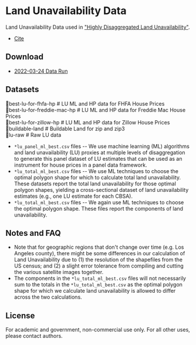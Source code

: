 Land Unavailability Data
===========

Land Unavailability Data used in ["Highly Disaggregated Land Unavailability"](https://papers.ssrn.com/sol3/papers.cfm?abstract_id=3478900). 
* [Cite](https://scholar.google.com/scholar?hl=en&as_sdt=0%2C5&q=%22Highly+Disaggregated+Land+Unavailability%22&btnG=#d=gs_cit&u=%2Fscholar%3Fq%3Dinfo%3AcgQ1OyAhCM0J%3Ascholar.google.com%2F%26output%3Dcite%26scirp%3D0%26hl%3Den)

Download 
------------

* [2022-03-24 Data Run](https://www.dropbox.com/sh/kinpoyc2z07v9vx/AADoAN_Nz6ZL4mRI5AOJf11Ra?dl=0)


Datasets
------------

📂best-lu-for-fhfa-hp          # LU ML and HP data for FHFA House Prices  
📂best-lu-for-freddie-mac-hp   # LU ML and HP data for Freddie Mac House Prices  
📂best-lu-for-zillow-hp        # LU ML and HP data for Zillow House Prices  
📂buildable-land               # Buildable Land for zip and zip3  
📂lu-raw                       # Raw LU data  

* `*lu_panel_ml_best.csv` files -- We use machine learning (ML) algorithms and land unavailability (LU) proxies at multiple levels of disaggregation to generate this panel dataset of LU estimates that can be used as an instrument for house prices in a panel data framework. 
* `*lu_total_ml_best.csv` files -- We use ML techniques to choose the optimal polygon shape for which to calculate total land unavailability. These datasets report the total land unavailability for those optimal polygon shapes, yielding a cross-sectional dataset of land unavailability estimates (e.g., one LU estimate for each CBSA). 
* `*lu_total_ml_best.csv` files -- We again use ML techniques to choose the optimal polygon shape. These files report the components of land unavailability.  


Notes and FAQ
------------

* Note that for geographic regions that don't change over time (e.g. Los Angeles county), there might be some differences in our calculation of Land Unavailability due to (1) the resolution of the shapefiles from the US census; and (2) a slight error tolerance from compiling and cutting the various satellite images together.
* The components in the `*lu_total_ml_best.csv` files will not necessarily sum to the totals in the `*lu_total_ml_best.csv` as the optimal polygon shape for which we calculate land unavailability is allowed to differ across the two calculations. 

License 
------------

For academic and government, non-commercial use only. For all other uses, please contact authors. 
